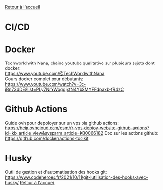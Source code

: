 [Retour à l'accueil](../README.md)
# CI/CD

# Docker

Techworld with Nana, chaine youtube qualitative sur plusieurs sujets dont docker: \
https://www.youtube.com/@TechWorldwithNana \
Cours docker complet pour débutants: \
https://www.youtube.com/watch?v=3c-iBn73dDE&list=PLy7NrYWoggjxtN4YbSMYFFdpaxb-fR4zC

# Github Actions
Guide ovh pour depoloyer sur un vps bia github actions: 
https://help.ovhcloud.com/csm/fr-vps-deploy-website-github-actions?id=kb_article_view&sysparm_article=KB0066182
Doc sur les actions github: 
https://github.com/docker/actions-toolkit

# Husky
Outil de gestion et d'automatisation des hooks git: \
https://www.codeheroes.fr/2021/10/11/git-lutilisation-des-hooks-avec-husky/
[Retour à l'accueil](../README.md)